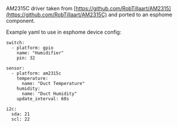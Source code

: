 AM2315C driver taken from [https://github.com/RobTillaart/AM2315](https://github.com/RobTillaart/AM2315C) and ported to an esphome component.

Example yaml to use in esphome device config:

	switch:
	  - platform: gpio
	    name: "Humidifier"
	    pin: 32

	sensor:
	  - platform: am2315c
	    temperature:
	      name: "Duct Temperature"
	    humidity:
	      name: "Duct Humidity"
	    update_interval: 60s

	i2c:
	  sda: 21
	  scl: 22
